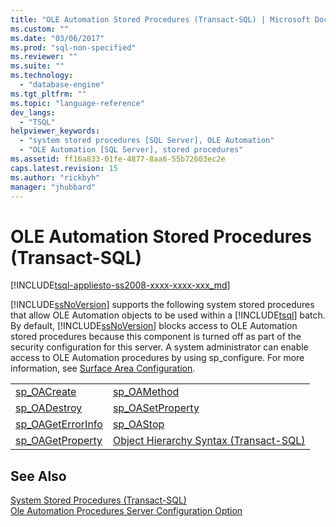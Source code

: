 ```yaml
---
title: "OLE Automation Stored Procedures (Transact-SQL) | Microsoft Docs"
ms.custom: ""
ms.date: "03/06/2017"
ms.prod: "sql-non-specified"
ms.reviewer: ""
ms.suite: ""
ms.technology: 
  - "database-engine"
ms.tgt_pltfrm: ""
ms.topic: "language-reference"
dev_langs: 
  - "TSQL"
helpviewer_keywords: 
  - "system stored procedures [SQL Server], OLE Automation"
  - "OLE Automation [SQL Server], stored procedures"
ms.assetid: ff16a833-01fe-4877-8aa6-55b72603ec2e
caps.latest.revision: 15
ms.author: "rickbyh"
manager: "jhubbard"
---
```

# OLE Automation Stored Procedures (Transact-SQL)
[!INCLUDE[tsql-appliesto-ss2008-xxxx-xxxx-xxx_md](../../../database-engine/configure/windows/includes/tsql-appliesto-ss2008-xxxx-xxxx-xxx-md.md)]

  [!INCLUDE[ssNoVersion](../../../advanced-analytics/r-services/includes/ssnoversion-md.md)] supports the following system stored procedures that allow OLE Automation objects to be used within a [!INCLUDE[tsql](../../../advanced-analytics/r-services/includes/tsql-md.md)] batch. By default, [!INCLUDE[ssNoVersion](../../../advanced-analytics/r-services/includes/ssnoversion-md.md)] blocks access to OLE Automation stored procedures because this component is turned off as part of the security configuration for this server. A system administrator can enable access to OLE Automation procedures by using sp_configure. For more information, see [Surface Area Configuration](../../../relational-databases/security/surface-area-configuration.md).  
  
|||  
|-|-|  
|[sp_OACreate](../../../relational-databases/reference/system-stored-procedures/sp-oacreate-transact-sql.md)|[sp_OAMethod](../../../relational-databases/reference/system-stored-procedures/sp-oamethod-transact-sql.md)|  
|[sp_OADestroy](../../../relational-databases/reference/system-stored-procedures/sp-oadestroy-transact-sql.md)|[sp_OASetProperty](../../../relational-databases/reference/system-stored-procedures/sp-oasetproperty-transact-sql.md)|  
|[sp_OAGetErrorInfo](../../../relational-databases/reference/system-stored-procedures/sp-oageterrorinfo-transact-sql.md)|[sp_OAStop](../../../relational-databases/reference/system-stored-procedures/sp-oastop-transact-sql.md)|  
|[sp_OAGetProperty](../../../relational-databases/reference/system-stored-procedures/sp-oagetproperty-transact-sql.md)|[Object Hierarchy Syntax &#40;Transact-SQL&#41;](../../../relational-databases/reference/system-stored-procedures/object-hierarchy-syntax-transact-sql.md)|  
  
## See Also  
 [System Stored Procedures &#40;Transact-SQL&#41;](../../../relational-databases/reference/system-stored-procedures/system-stored-procedures-transact-sql.md)   
 [Ole Automation Procedures Server Configuration Option](../../../database-engine/configure/windows/ole-automation-procedures-server-configuration-option.md)  
  
  